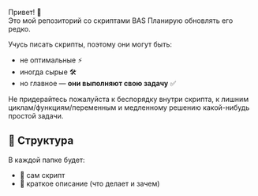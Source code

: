 Привет! 👋  
Это мой репозиторий со скриптами BAS
Планирую обновлять его редко.

Учусь писать скрипты, поэтому они могут быть:  
- не оптимальные ⚡  
- иногда сырые 🛠️  
- но главное — **они выполняют свою задачу** ✅

Не придерайтесь пожалуйста к беспорядку внутри скрипта, к лишним циклам/функциям/переменным и медленному решению какой-нибудь простой задачи.

## 📂 Структура  
В каждой папке будет:  
- 📝 сам скрипт  
- 📖 краткое описание (что делает и зачем)  


